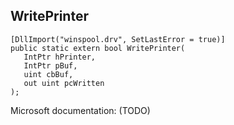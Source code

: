 ## WritePrinter

```
[DllImport("winspool.drv", SetLastError = true)]
public static extern bool WritePrinter(
   IntPtr hPrinter,
   IntPtr pBuf,
   uint cbBuf,
   out uint pcWritten
);
```

Microsoft documentation: (TODO)
